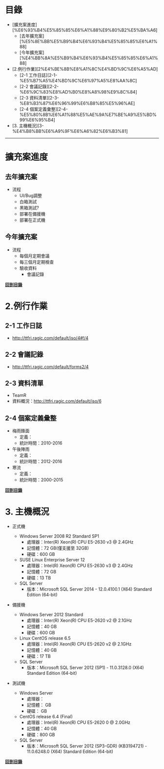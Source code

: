 # 目錄

<!-- MarkdownTOC -->

- [擴充案進度][%E6%93%B4%E5%85%85%E6%A1%88%E9%80%B2%E5%BA%A6]
	- [去年擴充案][%E5%8E%BB%E5%B9%B4%E6%93%B4%E5%85%85%E6%A1%88]
	- [今年擴充案][%E4%BB%8A%E5%B9%B4%E6%93%B4%E5%85%85%E6%A1%88]
- [2.例行作業][2%E4%BE%8B%E8%A1%8C%E4%BD%9C%E6%A5%AD]
	- [2-1 工作日誌][2-1-%E5%B7%A5%E4%BD%9C%E6%97%A5%E8%AA%8C]
	- [2-2 會議記錄][2-2-%E6%9C%83%E8%AD%B0%E8%A8%98%E9%8C%84]
	- [2-3 資料清單][2-3-%E8%B3%87%E6%96%99%E6%B8%85%E5%96%AE]
	- [2-4 個案定義彙整][2-4-%E5%80%8B%E6%A1%88%E5%AE%9A%E7%BE%A9%E5%BD%99%E6%95%B4]
- [3. 主機概況][3-%E4%B8%BB%E6%A9%9F%E6%A6%82%E6%B3%81]

<!-- /MarkdownTOC -->

---
<a name="%E6%93%B4%E5%85%85%E6%A1%88%E9%80%B2%E5%BA%A6"></a>
# 擴充案進度 

<a name="%E5%8E%BB%E5%B9%B4%E6%93%B4%E5%85%85%E6%A1%88"></a>
## 去年擴充案

* 流程
	+ UI/Bug調整
	+ 白箱測試
	+ 黑箱測試?
	+ 部署在備援機
	+ 部署在正式機

<a name="%E4%BB%8A%E5%B9%B4%E6%93%B4%E5%85%85%E6%A1%88"></a>
## 今年擴充案

* 流程
	+ 每個月定期會議
	+ 每三個月定期檢查
	+ 驗收資料
		- 會議記錄

**[回到目錄](#目錄)**

<a name="2%E4%BE%8B%E8%A1%8C%E4%BD%9C%E6%A5%AD"></a>
# 2.例行作業

<a name="2-1-%E5%B7%A5%E4%BD%9C%E6%97%A5%E8%AA%8C"></a>
## 2-1 工作日誌 

* http://ttfri.ragic.com/default/iso/4#!/4 


<a name="2-2-%E6%9C%83%E8%AD%B0%E8%A8%98%E9%8C%84"></a>
## 2-2 會議記錄
* http://ttfri.ragic.com/default/forms2/4

<a name="2-3-%E8%B3%87%E6%96%99%E6%B8%85%E5%96%AE"></a>
## 2-3 資料清單 
* TeamR
* 資料概況：http://ttfri.ragic.com/default/iso/6

<a name="2-4-%E5%80%8B%E6%A1%88%E5%AE%9A%E7%BE%A9%E5%BD%99%E6%95%B4"></a>
## 2-4 個案定義彙整 
* 梅雨鋒面 
	+ 定義：
	+ 統計時間：2010-2016
* 午後陣雨 
	+ 定義：
	+ 統計時間：2012-2016
* 寒流 
	+ 定義：
	+ 統計時間：2000-2015

**[回到目錄](#目錄)**

<a name="3-%E4%B8%BB%E6%A9%9F%E6%A6%82%E6%B3%81"></a>
# 3. 主機概況 

* 正式機
	+ Windows Server 2008 R2 Standard SP1
		- 處理器：Inter(R) Xeon(R) CPU E5-2630 v3 @ 2.4GHz
		- 記憶體：72 GB(僅支援至 32GB)
		- 硬碟：600 GB
	+ SUSE Linux Enterprise Server 12
		- 處理器：Intel(R) Xeon(R) CPU E5-2630 v3 @ 2.4GHz
		- 記憶體：72 GB
		- 硬碟：13 TB
	+ SQL Server
		- 版本：Microsoft SQL Server 2014 - 12.0.4100.1 (X64) Standard Edition (64-bit)
* 備援機
	+ Windows Server 2012 Standard
		- 處理器：Inter(R) Xeon(R) CPU E5-2620 v2 @ 2.1GHz
		- 記憶體：40 GB
		- 硬碟：600 GB
	+ Linux CentOS release 6.5
		- 處理器：Intel(R) Xeon(R) CPU E5-2620 v2 @ 2.1GHz
		- 記憶體：40 GB
		- 硬碟：17 TB
	+ SQL Server
		- 版本：Microsoft SQL Server 2012 (SP1) - 11.0.3128.0 (X64)	Standard Edition (64-bit)

* 測試機
	+ Windows Server 
		- 處理器：
		- 記憶體： GB
		- 硬碟： GB
	+ CentOS release 6.4 (Final)
		- 處理器：Intel(R) Xeon(R) CPU E5-2620 0 @ 2.0GHz
		- 記憶體：40 GB
		- 硬碟：800 GB
	+ SQL Server
		- 版本：Microsoft SQL Server 2012 (SP3-GDR) (KB3194721) - 11.0.6248.0 (X64) Standard Edition (64-bit)

**[回到目錄](#目錄)**
